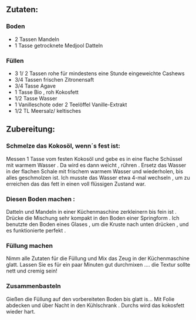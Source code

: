 ## Zutaten:

### Boden

- 2 Tassen Mandeln
- 1 Tasse getrocknete Medjool Datteln

### Füllen

- 3 1/ 2 Tassen rohe für mindestens eine Stunde eingeweichte Cashews 
- 3/4 Tassen frischen Zitronensaft
- 3/4 Tasse Agave
- 1 Tasse Bio , roh Kokosfett
- 1/2 Tasse Wasser
- 1 Vanilleschote oder 2 Teelöffel Vanille-Extrakt
- 1/2 TL Meersalz/ keltisches

## Zubereitung:

### Schmelze das Kokosöl, wenn´s fest ist:

Messen 1 Tasse vom festen Kokosöl und gebe es in eine flache 
Schüssel mit warmem Wasser . Da wird es dann weicht , rühren . 
Ersetz das Wasser in der flachen Schale mit frischem warmem Wasser 
und wiederholen, bis alles geschmolzen ist. Ich musste das Wasser 
etwa 4-mal wechseln , um zu erreichen das das fett in einen voll 
flüssigen Zustand war.

### Diesen Boden machen :

Datteln und Mandeln in einer Küchenmaschine zerkleinern bis fein ist . 
Drücke die Mischung sehr kompakt in den Boden einer Springform . 
Ich benutzte den Boden eines Glases , um die Kruste nach unten drücken , 
und es funktionierte perfekt .

### Füllung machen

Nimm alle Zutaten für die Füllung und Mix das Zeug in der Küchenmaschine 
glatt. Lassen Sie es für ein paar Minuten gut durchmixen .... die Textur 
sollte nett und cremig sein!

### Zusammenbasteln

Gießen die Füllung auf den vorbereiteten Boden bis glatt is... Mit Folie 
abdecken und über Nacht in den Kühlschrank . Durchs wird das kokosfett 
wieder hart. 
